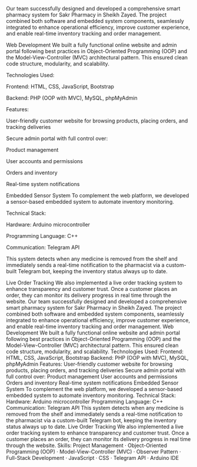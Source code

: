 Our team successfully designed and developed a comprehensive smart pharmacy system for Sakr Pharmacy in Sheikh Zayed. The project combined both software and embedded system components, seamlessly integrated to enhance operational efficiency, improve customer experience, and enable real-time inventory tracking and order management.

Web Development
We built a fully functional online website and admin portal following best practices in Object-Oriented Programming (OOP) and the Model-View-Controller (MVC) architectural pattern. This ensured clean code structure, modularity, and scalability.

Technologies Used:

Frontend: HTML, CSS, JavaScript, Bootstrap

Backend: PHP (OOP with MVC), MySQL, phpMyAdmin

Features:

User-friendly customer website for browsing products, placing orders, and tracking deliveries

Secure admin portal with full control over:

Product management

User accounts and permissions

Orders and inventory

Real-time system notifications

Embedded Sensor System
To complement the web platform, we developed a sensor-based embedded system to automate inventory monitoring.

Technical Stack:

Hardware: Arduino microcontroller

Programming Language: C++

Communication: Telegram API

This system detects when any medicine is removed from the shelf and immediately sends a real-time notification to the pharmacist via a custom-built Telegram bot, keeping the inventory status always up to date.

Live Order Tracking
We also implemented a live order tracking system to enhance transparency and customer trust. Once a customer places an order, they can monitor its delivery progress in real time through the website.
Our team successfully designed and developed a comprehensive smart pharmacy system for Sakr Pharmacy in Sheikh Zayed. The project combined both software and embedded system components, seamlessly integrated to enhance operational efficiency, improve customer experience, and enable real-time inventory tracking and order management. Web Development We built a fully functional online website and admin portal following best practices in Object-Oriented Programming (OOP) and the Model-View-Controller (MVC) architectural pattern. This ensured clean code structure, modularity, and scalability. Technologies Used: Frontend: HTML, CSS, JavaScript, Bootstrap Backend: PHP (OOP with MVC), MySQL, phpMyAdmin Features: User-friendly customer website for browsing products, placing orders, and tracking deliveries Secure admin portal with full control over: Product management User accounts and permissions Orders and inventory Real-time system notifications Embedded Sensor System To complement the web platform, we developed a sensor-based embedded system to automate inventory monitoring. Technical Stack: Hardware: Arduino microcontroller Programming Language: C++ Communication: Telegram API This system detects when any medicine is removed from the shelf and immediately sends a real-time notification to the pharmacist via a custom-built Telegram bot, keeping the inventory status always up to date. Live Order Tracking We also implemented a live order tracking system to enhance transparency and customer trust. Once a customer places an order, they can monitor its delivery progress in real time through the website.
Skills: Project Management · Object-Oriented Programming (OOP) · Model-View-Controller (MVC) · Observer Pattern · Full-Stack Development · JavaScript · CSS · Telegram API · Arduino IDE
